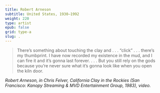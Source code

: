 ```yaml
---
title: Robert Arneson
subtitle: United States, 1930–1992
weight: 220
type: artist
epub: false
grid: type-a
slug: .
---
```


>There’s something about touching the clay and . . . “click” . . . there’s my thumbprint. I have now recorded my existence in the mud, and I can fire it and it’s gonna last forever. . . . But you still rely on the gods because you’re never sure what it’s gonna look like when you open the kiln door.

<cite>Robert Arneson, in Chris Felver, *California Clay in the Rockies* (San Francisco: Kanopy Streaming & MVD Entertainment Group, 1983), video.</cite>
